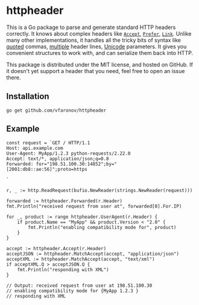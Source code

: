 # httpheader

This is a Go package to parse and generate standard HTTP headers correctly.
It knows about complex headers like 
[`Accept`](https://tools.ietf.org/html/rfc7231#section-5.3.2),
[`Prefer`](https://tools.ietf.org/html/rfc7240),
[`Link`](https://tools.ietf.org/html/rfc8288#section-3).
Unlike many other implementations, it handles all the tricky bits of syntax like
[quoted](https://tools.ietf.org/html/rfc7230#section-3.2.6) commas,
[multiple](https://tools.ietf.org/html/rfc7230#section-3.2.2) header lines,
[Unicode](https://tools.ietf.org/html/rfc8187) parameters.
It gives you convenient structures to work with, and can serialize them back 
into HTTP.

This package is distributed under the MIT license, and hosted on GitHub.
If it doesn't yet support a header that you need, feel free to open an issue there.


## Installation

	go get github.com/vfaronov/httpheader


## Example

	const request = `GET / HTTP/1.1
	Host: api.example.com
	User-Agent: MyApp/1.2.3 python-requests/2.22.0
	Accept: text/*, application/json;q=0.8
	Forwarded: for="198.51.100.30:14852";by="[2001:db8::ae:56]";proto=https
	
	`
	
	r, _ := http.ReadRequest(bufio.NewReader(strings.NewReader(request)))
	
	forwarded := httpheader.Forwarded(r.Header)
	fmt.Println("received request from user at", forwarded[0].For.IP)
	
	for _, product := range httpheader.UserAgent(r.Header) {
		if product.Name == "MyApp" && product.Version < "2.0" {
			fmt.Println("enabling compatibility mode for", product)
		}
	}
	
	accept := httpheader.Accept(r.Header)
	acceptJSON := httpheader.MatchAccept(accept, "application/json")
	acceptXML := httpheader.MatchAccept(accept, "text/xml")
	if acceptXML.Q > acceptJSON.Q {
		fmt.Println("responding with XML")
	}
	
	// Output: received request from user at 198.51.100.30
	// enabling compatibility mode for {MyApp 1.2.3 }
	// responding with XML
